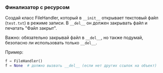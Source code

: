 ### Финализатор с ресурсом
Создай класс FileHandler, который в `__init__` открывает текстовый файл (`test.txt`) в режиме записи.
В `__del__` он должен закрывать файл и печатать "Файл закрыт".

Важно: обязательно закрывай файл в `__del__`, но также подумай, безопасно ли использовать только `__del__`.

Пример:
```python
f = FileHandler()
f = None  # должно вызвать __del__ (если нет других ссылок на объект)
```
